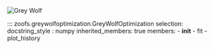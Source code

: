 
![Grey Wolf](https://media.giphy.com/media/CvgezXSuQTMTC/giphy.gif)


::: zoofs.greywolfoptimization.GreyWolfOptimization
    selection:
        docstring_style : numpy
        inherited_members: true
        members:
        - __init__
        - fit
        - plot_history
